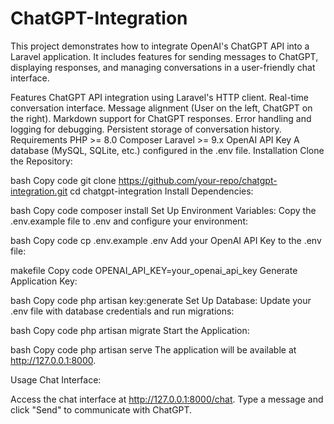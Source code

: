 # ChatGPT-Integration
This project demonstrates how to integrate OpenAI's ChatGPT API into a Laravel application. It includes features for sending messages to ChatGPT, displaying responses, and managing conversations in a user-friendly chat interface.

Features
ChatGPT API integration using Laravel's HTTP client.
Real-time conversation interface.
Message alignment (User on the left, ChatGPT on the right).
Markdown support for ChatGPT responses.
Error handling and logging for debugging.
Persistent storage of conversation history.
Requirements
PHP >= 8.0
Composer
Laravel >= 9.x
OpenAI API Key
A database (MySQL, SQLite, etc.) configured in the .env file.
Installation
Clone the Repository:

bash
Copy code
git clone https://github.com/your-repo/chatgpt-integration.git
cd chatgpt-integration
Install Dependencies:

bash
Copy code
composer install
Set Up Environment Variables: Copy the .env.example file to .env and configure your environment:

bash
Copy code
cp .env.example .env
Add your OpenAI API Key to the .env file:

makefile
Copy code
OPENAI_API_KEY=your_openai_api_key
Generate Application Key:

bash
Copy code
php artisan key:generate
Set Up Database: Update your .env file with database credentials and run migrations:

bash
Copy code
php artisan migrate
Start the Application:

bash
Copy code
php artisan serve
The application will be available at http://127.0.0.1:8000.

Usage
Chat Interface:

Access the chat interface at http://127.0.0.1:8000/chat.
Type a message and click "Send" to communicate with ChatGPT.
